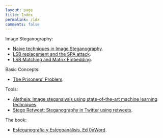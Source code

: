 ```yaml
---
layout: page
title: Index
permalink: /idx
comments: false
---
```


Image Steganography:
- [Naive techniques in Image Steganography](https://daniellerch.me/naive-image-stego/).
- [LSB replacement and the SPA attack](https://daniellerch.me/image-stego-lsbr/).
- [LSB Matching and Matrix Embedding](https://daniellerch.me/image-stego-lsbm/).

Basic Concepts:
- [The Prisoners' Problem](https://daniellerch.me/prisoner/).

Tools:
- [Aletheia: Image steganalysis using state-of-the-art machine learning techniques](https://github.com/daniellerch/aletheia).
- [Stego Retweet: Steganography in Twitter using retweets](https://github.com/daniellerch/stego-retweet).

The book:
- [Esteganografía y Estegoanálisis. Ed 0xWord](https://0xword.com/es/libros/64-esteganografia-y-estegoanalisis.html).
